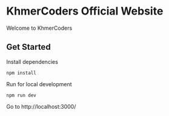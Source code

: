 # KhmerCoders Official Website
Welcome to KhmerCoders

## Get Started

Install dependencies
```
npm install
```
Run for local development
```
npm run dev
```

Go to http://localhost:3000/
